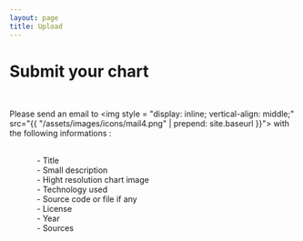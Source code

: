 ```yaml
---
layout: page
title: Upload
---
```


# Submit your chart

<br>


Please send an email to <img style = "display: inline;  vertical-align: middle;" src="{{ "/assets/images/icons/mail4.png" | prepend: site.baseurl }}"> with the following informations :

<br>

<div style="margin-left : 3rem">
- Title<br>
- Small description<br>
- Hight resolution chart image<br>
- Technology used<br>
- Source code or file if any<br>
- License<br>
- Year<br>
- Sources
</div>
